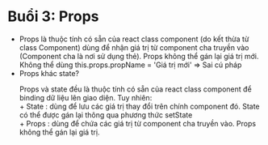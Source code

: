 # Buổi 3: Props
<ul>
    <li>
        Props là thuộc tính có sẵn của react class component (do kết thừa từ class Component) dùng để nhận giá trị từ component cha truyền vào (Component cha là nơi sử dụng thẻ). Props không thể gán lại giá trị mới.
        <br/>
        Không thể dùng this.props.propName = 'Giá trị mới' => Sai cú pháp    
    </li>
    <li>
        Props khác state?
        <p>
            Props và state đều là thuộc tính có sẵn của react class component để binding dữ liệu lên giao diện. Tuy nhiên: <br/>
                + State : dùng để lưu các giá trị thay đổi trên chính component đó. State có thể được gán lại thông qua phương thức setState <br/>
                + Props : dùng để chứa các giá trị từ component cha truyền vào. Props không thể gán lại giá trị.
        </p>
    </li>
</ul>